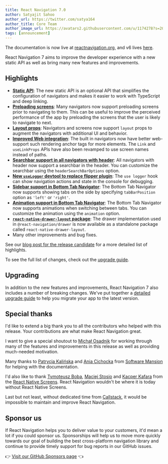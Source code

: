 ```yaml
---
title: React Navigation 7.0
author: Satyajit Sahoo
author_url: https://twitter.com/satya164
author_title: Core Team
author_image_url: https://avatars2.githubusercontent.com/u/1174278?s=200&v=4
tags: [announcement]
---
```


The documentation is now live at [reactnavigation.org](/docs/getting-started), and v6 lives [here](/docs/6.x/getting-started).

React Navigation 7 aims to improve the developer experience with a new static API as well as bring many new features and improvements.

<!--truncate-->

## Highlights

- [**Static API**](/docs/hello-react-navigation?config=static): The new static API is an optional API that simplifies the configuration of navigators and makes it easier to work with TypeScript and deep linking.
- [**Preloading screens**](/docs/navigation-object/#preload): Many navigators now support preloading screens prior to navigating to them. This can be useful to improve the perceived performance of the app by preloading the screens that the user is likely to navigate to next.
- [**Layout props**](/docs/navigator#layout): Navigators and screens now support `layout` props to augment the navigators with additional UI and behavior.
- [**Improved Web integration**](/docs/web-support): The built in navigators now have better web-support such rendering anchor tags for more elements. The `Link` and `useLinkProps` APIs have also been revamped to use screen names instead of paths.
- [**Searchbar support in all navigators with header**](/docs/elements#headersearchbaroptions): All navigators with header now support a searchbar in the header. You can customize the searchbar using the `headerSearchBarOptions` option.
- [**New `useLogger` devtool to replace flipper plugin**](/docs/devtools#uselogger): The `use logger` hook can show navigation actions and state in the console for debugging.
- [**Sidebar support in Bottom Tab Navigator**](/docs/bottom-tab-navigator#tabbarposition): The Bottom Tab Navigator now supports showing tabs on the side by specifying `tabBarPosition` option as `'left'` or `'right'`.
- [**Animation support in Bottom Tab Navigator**](/docs/bottom-tab-navigator#animations): The Bottom Tab Navigator now supports animations when switching between tabs. You can customize the animation using the `animation` option.
- [**`react-native-drawer-layout` package**](/docs/drawer-layout): The drawer implementation used in `@react-navigation/drawer` is now available as a standalone package called `react-native-drawer-layout`.
- Many other improvements and bug fixes.

See our [blog post for the release candidate](/blog/2024-06-27-react-navigation-7.0-rc.md) for a more detailed list of highlights.

To see the full list of changes, check out the [upgrade guide](/docs/upgrading-from-6.x).

## Upgrading

In addition to the new features and improvements, React Navigation 7 also includes a number of breaking changes. We've put together a [detailed upgrade guide](/docs/upgrading-from-6.x) to help you migrate your app to the latest version.

## Special thanks

I'd like to extend a big thank you to all the contributors who helped with this release. Your contributions are what make React Navigation great.

I want to give a special shoutout to [Michał Osadnik](https://x.com/mosdnk) for working through many of the features and improvements in this release as well as providing much-needed motivation.

Many thanks to [Patrycja Kalińska](https://x.com/patkalinska) and [Ania Cichocka](https://github.com/AnCichocka) from [Software Mansion](https://swmansion.com/) for helping with the documentation.

I'd also like to thank [Tymoteusz Boba](https://x.com/tboba_), [Maciej Stosio](https://x.com/maciekstosio) and [Kacper Kafara](https://x.com/kafara_kacper) from the [React Native Screens](https://github.com/software-mansion/react-native-screens). React Navigation wouldn't be where it is today without React Native Screens.

Last but not least, without dedicated time from [Callstack](https://callstack.com/), it would be impossible to maintain and improve React Navigation.

## Sponsor us

If React Navigation helps you to deliver value to your customers, it'd mean a lot if you could sponsor us. Sponsorships will help us to move more quickly towards our goal of building the best cross-platform navigation library and continue to provide timely support for bug reports in our GitHub issues.

👉 [Visit our GitHub Sponsors page](https://github.com/sponsors/react-navigation) 👈
